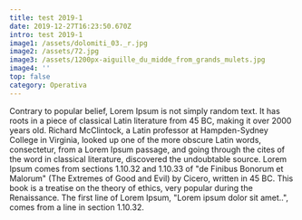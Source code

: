 ```yaml
---
title: test 2019-1
date: 2019-12-27T16:23:50.670Z
intro: test 2019-1
image1: /assets/dolomiti_03._r.jpg
image2: /assets/72.jpg
image3: /assets/1200px-aiguille_du_midde_from_grands_mulets.jpg
image4: ''
top: false
category: Operativa
---
```



Contrary to popular belief, Lorem Ipsum is not simply random text. It has roots in a piece of classical Latin literature from 45 BC, making it over 2000 years old. Richard McClintock, a Latin professor at Hampden-Sydney College in Virginia, looked up one of the more obscure Latin words, consectetur, from a Lorem Ipsum passage, and going through the cites of the word in classical literature, discovered the undoubtable source. Lorem Ipsum comes from sections 1.10.32 and 1.10.33 of "de Finibus Bonorum et Malorum" (The Extremes of Good and Evil) by Cicero, written in 45 BC. This book is a treatise on the theory of ethics, very popular during the Renaissance. The first line of Lorem Ipsum, "Lorem ipsum dolor sit amet..", comes from a line in section 1.10.32.
